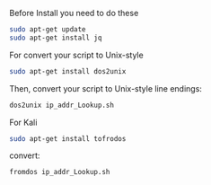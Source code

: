 


Before Install you need to do these 

```bash
sudo apt-get update
sudo apt-get install jq
```
For convert your script to Unix-style

```bash
sudo apt-get install dos2unix
```
Then, convert your script to Unix-style line endings:
```bash
dos2unix ip_addr_Lookup.sh
```

For Kali
```bash
sudo apt-get install tofrodos
```
convert:

```bash
fromdos ip_addr_Lookup.sh
```